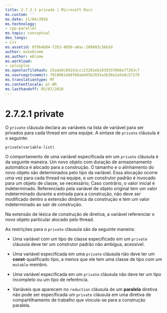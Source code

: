 ```yaml
---
title: 2.7.2.1 privada | Microsoft Docs
ms.custom: ''
ms.date: 11/04/2016
ms.technology:
- cpp-parallel
ms.topic: conceptual
dev_langs:
- C++
ms.assetid: 079b4b84-f2b3-4050-a0ac-289493c36b3d
author: mikeblome
ms.author: mblome
ms.workload:
- cplusplus
ms.openlocfilehash: 25ada9c89243ccc23201eb1939337068e77263c7
ms.sourcegitcommit: 7019081488f68abdd5b2935a3b36e2a5e8c571f8
ms.translationtype: MT
ms.contentlocale: pt-BR
ms.lasthandoff: 05/07/2018
---
```

# <a name="2721-private"></a>2.7.2.1 private
O `private` cláusula declara as variáveis na lista de variável para ser privados para cada thread em uma equipe. A sintaxe de `private` cláusula é o seguinte:  
  
```  
private(variable-list)  
```  
  
 O comportamento de uma variável especificada em um `private` cláusula é da seguinte maneira. Um novo objeto com duração de armazenamento automática é alocado para a construção. O tamanho e o alinhamento do novo objeto são determinados pelo tipo da variável. Essa alocação ocorre uma vez para cada thread na equipe, e um construtor padrão é invocado para um objeto de classe, se necessário; Caso contrário, o valor inicial é indeterminado.  Referenciado pela variável de objeto original tem um valor indeterminado durante a entrada para a construção, não deve ser modificado dentro a extensão dinâmica da construção e tem um valor indeterminado ao sair de construção.  
  
 Na extensão de léxica de construção de diretiva, a variável referenciar o novo objeto particular alocado pelo thread.  
  
 As restrições para o `private` cláusula são da seguinte maneira:  
  
-   Uma variável com um tipo de classe especificado em um `private` cláusula deve ter um construtor padrão não ambígua, acessível.  
  
-   Uma variável especificada em uma `private` cláusula não deve ter um **const**-qualificado tipo, a menos que ele tem uma classe de tipo com um `mutable` membro.  
  
-   Uma variável especificada em um `private` cláusula não deve ter um tipo incompleto ou um tipo de referência.  
  
-   Variáveis que aparecem no `reduction` cláusula de um **paralela** diretiva não pode ser especificada um `private` cláusula em uma diretiva de compartilhamento de trabalho que vincula-se para a construção paralela.